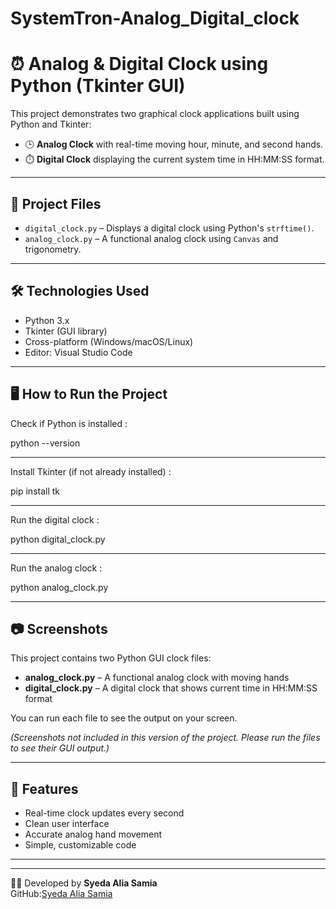 # SystemTron-Analog_Digital_clock
# ⏰ Analog & Digital Clock using Python (Tkinter GUI)

This project demonstrates two graphical clock applications built using Python and Tkinter:

- 🕒 **Analog Clock** with real-time moving hour, minute, and second hands.
- ⏱️ **Digital Clock** displaying the current system time in HH:MM:SS format.

---

## 📁 Project Files

- `digital_clock.py` – Displays a digital clock using Python's `strftime()`.
- `analog_clock.py` – A functional analog clock using `Canvas` and trigonometry.

---

## 🛠️ Technologies Used

- Python 3.x  
- Tkinter (GUI library)  
- Cross-platform (Windows/macOS/Linux)  
- Editor: Visual Studio Code

---

## 🖥️ How to Run the Project



Check if Python is installed :


python --version

---
Install Tkinter (if not already installed) :


pip install tk

---

Run the digital clock :

python digital_clock.py

---

Run the analog clock :

python analog_clock.py



---

## 📷 Screenshots

This project contains two Python GUI clock files:

- **analog_clock.py** – A functional analog clock with moving hands
- **digital_clock.py** – A digital clock that shows current time in HH:MM:SS format

You can run each file to see the output on your screen.

*(Screenshots not included in this version of the project. Please run the files to see their GUI output.)*

---

## 📌 Features

- Real-time clock updates every second
- Clean user interface
- Accurate analog hand movement
- Simple, customizable code

---









---
👨‍💻 Developed by
**Syeda Alia Samia**  
GitHub:[Syeda Alia Samia](https://github.com/your-github-username)
